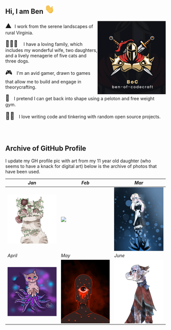 ## Hi, I am Ben <img width="30px" height="30" src="https://github.com/SatYu26/SatYu26/raw/master/Assets/Hi.gif" />
<img src="images/b-o-c.png" align="right" height="230px" />

<span style="font-size:23px; display: inline-block; padding-right:6px">⛰️</span> I work from the serene landscapes of rural Virginia. 

<span style="font-size:20px; display: inline-block; padding-right:14px">👨‍👩‍👧</span> I have a loving family, which includes my wonderful wife, two daughters, and a lively menagerie of five cats and three dogs.

<span style="font-size:20px; display: inline-block; padding-right:10px">🎮</span> I'm an avid gamer, drawn to games that allow me to build and engage in theorycrafting. 


<span style="font-size:20px; display: inline-block; padding-right:10px">💪</span> I pretend I can get back into shape using a peloton and free weight gym. 

<span style="font-size:22px; display: inline-block; padding-right:10px">👨‍💻</span>  I love writing code and tinkering with random open source projects.  

<br><br>
## Archive of GitHub Profile
I update my GH profile pic with art from my 11 year old daughter (who seems to have a knack for digital art) below is the archive of photos that have been used. 

| *Jan* | *Feb* | *Mar* |
| --- | --- | --- |
| <img src="images/Jan.png" align="center" width="200px"> | <img src="images/Feb.png" align="center" width="200px">     | <img src="images/March.png" align="center" width="200px" height="200px">    |
| *April* | *May* | *June* |
| <img src="images/April.png" align="center" width="200px"> | <img src="images/May.png" align="center" width="200px" height="200px">     | <img src="images/June.png" align="center" width="200px" height="200px">    |

<br clear="left">


